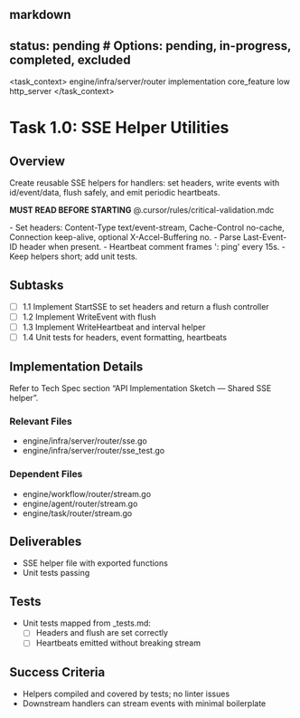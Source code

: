 ## markdown

## status: pending # Options: pending, in-progress, completed, excluded

<task_context>
<domain>engine/infra/server/router</domain>
<type>implementation</type>
<scope>core_feature</scope>
<complexity>low</complexity>
<dependencies>http_server</dependencies>
</task_context>

# Task 1.0: SSE Helper Utilities

## Overview

Create reusable SSE helpers for handlers: set headers, write events with id/event/data, flush safely, and emit periodic heartbeats.

<critical>**MUST READ BEFORE STARTING** @.cursor/rules/critical-validation.mdc</critical>

<requirements>
- Set headers: Content-Type text/event-stream, Cache-Control no-cache, Connection keep-alive, optional X-Accel-Buffering no.
- Parse Last-Event-ID header when present.
- Heartbeat comment frames ': ping' every 15s.
- Keep helpers short; add unit tests.
</requirements>

## Subtasks

- [ ] 1.1 Implement StartSSE to set headers and return a flush controller
- [ ] 1.2 Implement WriteEvent with flush
- [ ] 1.3 Implement WriteHeartbeat and interval helper
- [ ] 1.4 Unit tests for headers, event formatting, heartbeats

## Implementation Details

Refer to Tech Spec section “API Implementation Sketch — Shared SSE helper”.

### Relevant Files

- engine/infra/server/router/sse.go
- engine/infra/server/router/sse_test.go

### Dependent Files

- engine/workflow/router/stream.go
- engine/agent/router/stream.go
- engine/task/router/stream.go

## Deliverables

- SSE helper file with exported functions
- Unit tests passing

## Tests

- Unit tests mapped from \_tests.md:
  - [ ] Headers and flush are set correctly
  - [ ] Heartbeats emitted without breaking stream

## Success Criteria

- Helpers compiled and covered by tests; no linter issues
- Downstream handlers can stream events with minimal boilerplate

